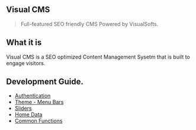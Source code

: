 <h2 id="tos">Visual CMS</h2>

> Full-featured SEO friendly CMS Powered by VisualSofts.

## What it is

Visual CMS is a SEO optimized Content Management Sysetm that is built to engage visitors.

## Development Guide.
 * [Authentication](authentication.md)
 * [Theme - Menu Bars](theme-functions.md)
 * [Sliders](sliders.md)
 * [Home Data](home-data.md)
 * [Common Functions](commonfunctions.md)



